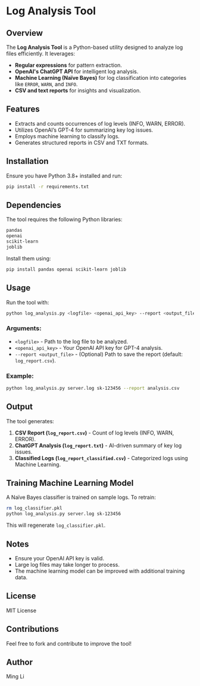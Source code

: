 # Log Analysis Tool

## Overview
The **Log Analysis Tool** is a Python-based utility designed to analyze log files efficiently. It leverages:
- **Regular expressions** for pattern extraction.
- **OpenAI's ChatGPT API** for intelligent log analysis.
- **Machine Learning (Naïve Bayes)** for log classification into categories like `ERROR`, `WARN`, and `INFO`.
- **CSV and text reports** for insights and visualization.

## Features
- Extracts and counts occurrences of log levels (INFO, WARN, ERROR).
- Utilizes OpenAI’s GPT-4 for summarizing key log issues.
- Employs machine learning to classify logs.
- Generates structured reports in CSV and TXT formats.

## Installation
Ensure you have Python 3.8+ installed and run:

```sh
pip install -r requirements.txt
```

## Dependencies
The tool requires the following Python libraries:
```sh
pandas
openai
scikit-learn
joblib
```
Install them using:
```sh
pip install pandas openai scikit-learn joblib
```

## Usage
Run the tool with:
```sh
python log_analysis.py <logfile> <openai_api_key> --report <output_file>
```

### Arguments:
- `<logfile>` - Path to the log file to be analyzed.
- `<openai_api_key>` - Your OpenAI API key for GPT-4 analysis.
- `--report <output_file>` - (Optional) Path to save the report (default: `log_report.csv`).

### Example:
```sh
python log_analysis.py server.log sk-123456 --report analysis.csv
```

## Output
The tool generates:
1. **CSV Report (`log_report.csv`)** - Count of log levels (INFO, WARN, ERROR).
2. **ChatGPT Analysis (`log_report.txt`)** - AI-driven summary of key log issues.
3. **Classified Logs (`log_report_classified.csv`)** - Categorized logs using Machine Learning.

## Training Machine Learning Model
A Naïve Bayes classifier is trained on sample logs. To retrain:
```sh
rm log_classifier.pkl
python log_analysis.py server.log sk-123456
```
This will regenerate `log_classifier.pkl`.

## Notes
- Ensure your OpenAI API key is valid.
- Large log files may take longer to process.
- The machine learning model can be improved with additional training data.

## License
MIT License

## Contributions
Feel free to fork and contribute to improve the tool!

## Author
Ming Li

